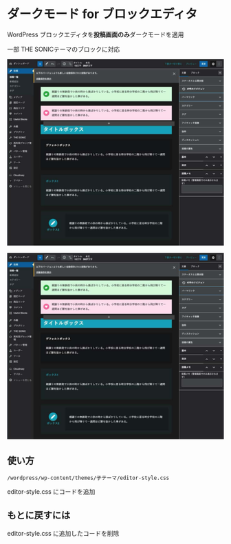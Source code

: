 # ダークモード for ブロックエディタ

WordPress ブロックエディタを**投稿画面のみ**ダークモードを適用



一部 THE SONICテーマのブロックに対応



![画像の説明](./wp-dark.jpg "hero")



![ダークモード](https://raw.githubusercontent.com/zimazine/darkmode-wp-panel/master/wp-dark.jpg)



## 使い方

```
/wordpress/wp-content/themes/子テーマ/editor-style.css
```



editor-style.css にコードを追加



## もとに戻すには

editor-style.css に追加したコードを削除

